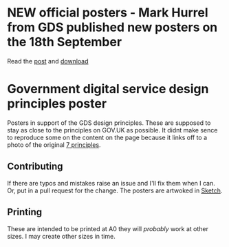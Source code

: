 # NEW official posters - Mark Hurrel from GDS published new posters on the 18th September

Read the [post](https://designnotes.blog.gov.uk/2019/09/18/new-design-principles-posters/) and [download](https://github.com/alphagov/govdesign/blob/master/Poster_GovernmentDesignPrinciples.pdf) 

# Government digital service design principles poster
Posters in support of the GDS design principles.
These are supposed to stay as close to the principles on GOV.UK as possible. It didnt make sence to reproduce some on the content on the page because it links off to a photo of the original [7 principles](https://www.flickr.com/photos/benterrett/7041509709/).

## Contributing
If there are typos and mistakes raise an issue and I'll fix them when I can. Or, put in a pull request for the change. 
The posters are artwoked in [Sketch](https://www.sketchapp.com/).

## Printing
These are intended to be printed at A0 they will _probably_ work at other sizes. I may create other sizes in time.



